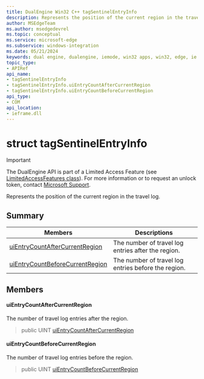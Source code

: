 ```yaml
---
title: DualEngine Win32 C++ tagSentinelEntryInfo
description: Represents the position of the current region in the travel log.
author: MSEdgeTeam
ms.author: msedgedevrel
ms.topic: conceptual
ms.service: microsoft-edge
ms.subservice: windows-integration
ms.date: 05/21/2024
keywords: dual engine, dualengine, iemode, win32 apps, win32, edge, ie mode, edge html, tagSentinelEntryInfo
topic_type: 
- APIRef
api_name:
- tagSentinelEntryInfo
- tagSentinelEntryInfo.uiEntryCountAfterCurrentRegion
- tagSentinelEntryInfo.uiEntryCountBeforeCurrentRegion
api_type:
- COM
api_location:
- ieframe.dll
---
```


# struct tagSentinelEntryInfo

> [!IMPORTANT]
> The DualEngine API is part of a Limited Access Feature (see [LimitedAccessFeatures class](/uwp/api/windows.applicationmodel.limitedaccessfeatures)). For more information or 
> to request an unlock token, contact [Microsoft Support](https://go.microsoft.com/fwlink/?linkid=2271232).

Represents the position of the current region in the travel log.

## Summary

 Members                        | Descriptions
--------------------------------|---------------------------------------------
[uiEntryCountAfterCurrentRegion](#uientrycountaftercurrentregion) | The number of travel log entries after the region.
[uiEntryCountBeforeCurrentRegion](#uientrycountbeforecurrentregion) | The number of travel log entries before the region.

## Members

#### uiEntryCountAfterCurrentRegion

The number of travel log entries after the region.

> public UINT [uiEntryCountAfterCurrentRegion](#uientrycountaftercurrentregion)

#### uiEntryCountBeforeCurrentRegion

The number of travel log entries before the region.

> public UINT [uiEntryCountBeforeCurrentRegion](#uientrycountbeforecurrentregion)

